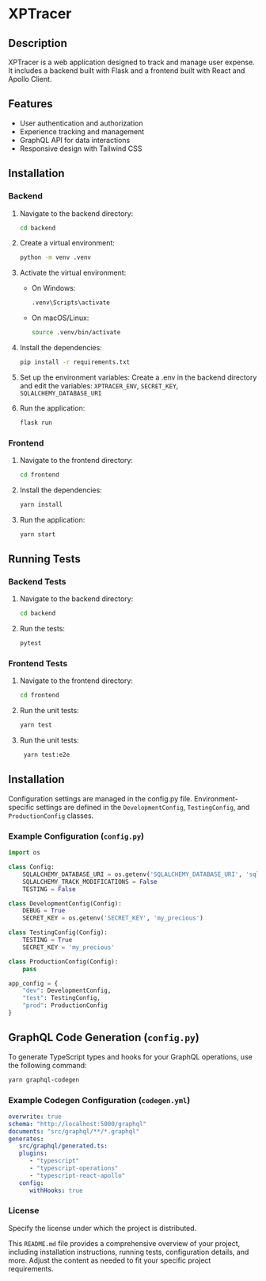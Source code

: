 # XPTracer

## Description
XPTracer is a web application designed to track and manage user expense. It includes a backend built with Flask and a frontend built with React and Apollo Client.

## Features
- User authentication and authorization
- Experience tracking and management
- GraphQL API for data interactions
- Responsive design with Tailwind CSS

## Installation

### Backend
1. Navigate to the backend directory:
   ```sh
   cd backend
   ```

2. Create a virtual environment:
   ```sh
   python -m venv .venv
   ```
   
3. Activate the virtual environment:

   * On Windows:  
     ```sh
     .venv\Scripts\activate
     ```
   
   * On macOS/Linux:  
     ```sh
     source .venv/bin/activate
     ```

4. Install the dependencies:
   ```sh
   pip install -r requirements.txt
   ```

5. Set up the environment variables:
   Create a .env in the backend directory and edit the variables: <code>XPTRACER_ENV</code>, <code>SECRET_KEY</code>, <code>SQLALCHEMY_DATABASE_URI</code>

6. Run the application:
   ```sh
   flask run
   ```
   
### Frontend
1. Navigate to the frontend directory:
   ```sh
   cd frontend
   ```

2. Install the dependencies:
   ```sh
   yarn install
   ```
   
3. Run the application:
   ```sh
   yarn start
   ```

## Running Tests
### Backend Tests
1. Navigate to the backend directory:
   ```sh
   cd backend
   ```
   
2. Run the tests:
   ```sh
   pytest
   ```

### Frontend Tests
1. Navigate to the frontend directory:
   ```sh
   cd frontend
   ```

2. Run the unit tests:
   ```sh
   yarn test
   ```

3. Run the unit tests:
   ```sh
    yarn test:e2e
    ```

## Installation
   Configuration settings are managed in the config.py file. Environment-specific settings are defined in the <code>DevelopmentConfig</code>, <code>TestingConfig</code>, and <code>ProductionConfig</code> classes.

### Example Configuration (<code>config.py</code>)
   ```python
   import os

   class Config:
       SQLALCHEMY_DATABASE_URI = os.getenv('SQLALCHEMY_DATABASE_URI', 'sqlite:///:memory:')
       SQLALCHEMY_TRACK_MODIFICATIONS = False
       TESTING = False

   class DevelopmentConfig(Config):
       DEBUG = True
       SECRET_KEY = os.getenv('SECRET_KEY', 'my_precious')

   class TestingConfig(Config):
       TESTING = True
       SECRET_KEY = 'my_precious'

   class ProductionConfig(Config):
       pass

   app_config = {
       "dev": DevelopmentConfig,
       "test": TestingConfig,
       "prod": ProductionConfig
   }
   ```

## GraphQL Code Generation (<code>config.py</code>)
   To generate TypeScript types and hooks for your GraphQL operations, use the following command:
   ```sh
   yarn graphql-codegen
   ```

### Example Codegen Configuration (<code>codegen.yml</code>)
   ```yml
   overwrite: true
   schema: "http://localhost:5000/graphql"
   documents: "src/graphql/**/*.graphql"
   generates:
      src/graphql/generated.ts:
      plugins:
         - "typescript"
         - "typescript-operations"
         - "typescript-react-apollo"
      config:
         withHooks: true
   ```

### License
   Specify the license under which the project is distributed.
    
   This `README.md` file provides a comprehensive overview of your project, including installation instructions, running tests, configuration details, and more. Adjust the content as needed to fit your specific project requirements.